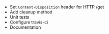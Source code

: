 - Set `Content-Disposition` header for HTTP /get
- Add cleanup method
- Unit tests
- Configure travis-ci
- Documentation